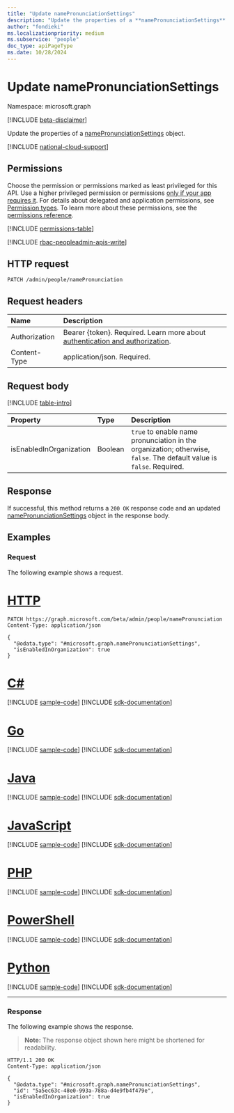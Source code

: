 ```yaml
---
title: "Update namePronunciationSettings"
description: "Update the properties of a **namePronunciationSettings** object."
author: "fondieki"
ms.localizationpriority: medium
ms.subservice: "people"
doc_type: apiPageType
ms.date: 10/28/2024
---
```


# Update namePronunciationSettings

Namespace: microsoft.graph

[!INCLUDE [beta-disclaimer](../../includes/beta-disclaimer.md)]

Update the properties of a [namePronunciationSettings](../resources/namepronunciationsettings.md) object.

[!INCLUDE [national-cloud-support](../../includes/global-only.md)]

## Permissions

Choose the permission or permissions marked as least privileged for this API. Use a higher privileged permission or permissions [only if your app requires it](/graph/permissions-overview#best-practices-for-using-microsoft-graph-permissions). For details about delegated and application permissions, see [Permission types](/graph/permissions-overview#permission-types). To learn more about these permissions, see the [permissions reference](/graph/permissions-reference).

<!-- { "blockType": "permissions", "name": "namepronunciationsettings_update" } -->
[!INCLUDE [permissions-table](../includes/permissions/namepronunciationsettings-update-permissions.md)]

[!INCLUDE [rbac-peopleadmin-apis-write](../includes/rbac-for-apis/rbac-peopleadmin-apis-write.md)]

<!-- {
  "blockType": "request"
}-->

## HTTP request

``` http
PATCH /admin/people/namePronunciation
```

## Request headers

|Name|Description|
|:---|:---|
|Authorization|Bearer {token}. Required. Learn more about [authentication and authorization](/graph/auth/auth-concepts).|
|Content-Type|application/json. Required.|

## Request body

[!INCLUDE [table-intro](../../includes/update-property-table-intro.md)]


|Property|Type|Description|
|:---|:---|:---|
|isEnabledInOrganization|Boolean|`true` to enable name pronunciation in the organization; otherwise, `false`. The default value is `false`. Required.|



## Response

If successful, this method returns a `200 OK` response code and an updated [namePronunciationSettings](../resources/namepronunciationsettings.md) object in the response body.

## Examples

### Request

The following example shows a request.
# [HTTP](#tab/http)
<!-- {
  "blockType": "request",
  "name": "update_namepronunciationsettings"
}
-->
``` http
PATCH https://graph.microsoft.com/beta/admin/people/namePronunciation
Content-Type: application/json

{
  "@odata.type": "#microsoft.graph.namePronunciationSettings",
  "isEnabledInOrganization": true
}
```

# [C#](#tab/csharp)
[!INCLUDE [sample-code](../includes/snippets/csharp/update-namepronunciationsettings-csharp-snippets.md)]
[!INCLUDE [sdk-documentation](../includes/snippets/snippets-sdk-documentation-link.md)]

# [Go](#tab/go)
[!INCLUDE [sample-code](../includes/snippets/go/update-namepronunciationsettings-go-snippets.md)]
[!INCLUDE [sdk-documentation](../includes/snippets/snippets-sdk-documentation-link.md)]

# [Java](#tab/java)
[!INCLUDE [sample-code](../includes/snippets/java/update-namepronunciationsettings-java-snippets.md)]
[!INCLUDE [sdk-documentation](../includes/snippets/snippets-sdk-documentation-link.md)]

# [JavaScript](#tab/javascript)
[!INCLUDE [sample-code](../includes/snippets/javascript/update-namepronunciationsettings-javascript-snippets.md)]
[!INCLUDE [sdk-documentation](../includes/snippets/snippets-sdk-documentation-link.md)]

# [PHP](#tab/php)
[!INCLUDE [sample-code](../includes/snippets/php/update-namepronunciationsettings-php-snippets.md)]
[!INCLUDE [sdk-documentation](../includes/snippets/snippets-sdk-documentation-link.md)]

# [PowerShell](#tab/powershell)
[!INCLUDE [sample-code](../includes/snippets/powershell/update-namepronunciationsettings-powershell-snippets.md)]
[!INCLUDE [sdk-documentation](../includes/snippets/snippets-sdk-documentation-link.md)]

# [Python](#tab/python)
[!INCLUDE [sample-code](../includes/snippets/python/update-namepronunciationsettings-python-snippets.md)]
[!INCLUDE [sdk-documentation](../includes/snippets/snippets-sdk-documentation-link.md)]

---

### Response

The following example shows the response.
>**Note:** The response object shown here might be shortened for readability.
<!-- {
  "blockType": "response",
  "truncated": true,
  "@odata.type": "microsoft.graph.namePronunciationSettings"
}
-->
``` http
HTTP/1.1 200 OK
Content-Type: application/json

{
  "@odata.type": "#microsoft.graph.namePronunciationSettings",
  "id": "5a5ec63c-48e0-993a-788a-d4e9fb4f479e",
  "isEnabledInOrganization": true
}
```

